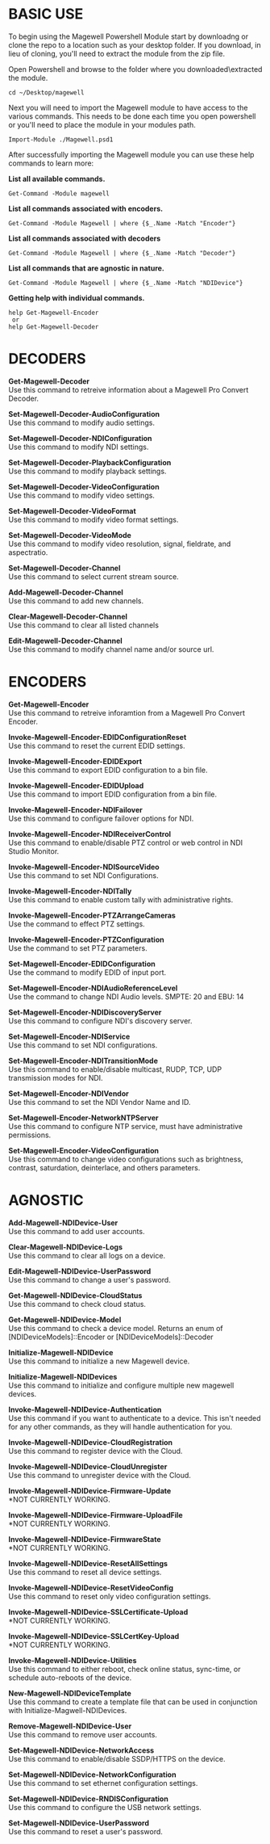 # BASIC USE  
To begin using the Magewell Powershell Module start by downloadng or clone the repo to a location such as your desktop folder.  If you download, in lieu of cloning, you'll need to extract the module from the zip file.  

Open Powershell and browse to the folder where you downloaded\extracted the module.  

```
cd ~/Desktop/magewell  
```

Next you will need to import the Magewell module to have access to the various commands.  This needs to be done each time you open powershell or you'll need to place the module in your modules path.  
```
Import-Module ./Magewell.psd1  
```

After successfully importing the Magewell module you can use these help commands to learn more:

<b> List all available commands. </b>  
```
Get-Command -Module magewell  
```

<b> List all commands associated with encoders. </b>  
```
Get-Command -Module Magewell | where {$_.Name -Match "Encoder"}
```

<b>  List all commands associated with decoders </b>  
```
Get-Command -Module Magewell | where {$_.Name -Match "Decoder"}
```

<b> List all commands that are agnostic in nature. </b>  
```
Get-Command -Module Magewell | where {$_.Name -Match "NDIDevice"}
```

<b> Getting help with individual commands. </b>  
```
help Get-Magewell-Encoder  
 or
help Get-Magewell-Decoder  
```

# DECODERS
<b> Get-Magewell-Decoder</b>  
Use this command to retreive information about a Magewell Pro Convert Decoder.  

<b>Set-Magewell-Decoder-AudioConfiguration</b>  
Use this command to modify audio settings.

<b>Set-Magewell-Decoder-NDIConfiguration</b>  
Use this command to modify NDI settings.

<b>Set-Magewell-Decoder-PlaybackConfiguration</b>  
Use this command to modify playback settings.

<b>Set-Magewell-Decoder-VideoConfiguration</b>  
Use this command to modify video settings.

<b>Set-Magewell-Decoder-VideoFormat</b>  
Use this command to modify video format settings.

<b>Set-Magewell-Decoder-VideoMode</b>  
Use this command to modify video resolution, signal, fieldrate, and aspectratio.

<b>Set-Magewell-Decoder-Channel</b>  
Use this command to select current stream source.

<b>Add-Magewell-Decoder-Channel</b>  
Use this command to add new channels.

<b>Clear-Magewell-Decoder-Channel</b>  
Use this command to clear all listed channels

<b>Edit-Magewell-Decoder-Channel</b>  
Use this command  to modify channel name and/or source url.

# ENCODERS
<b>Get-Magewell-Encoder</b>  
Use this command to retreive inforamtion from a Magewell Pro Convert Encoder.

<b>Invoke-Magewell-Encoder-EDIDConfigurationReset</b>  
Use this command to reset the current EDID settings.

<b>Invoke-Magewell-Encoder-EDIDExport</b>  
Use this command to export EDID configuration to a bin file.

<b>Invoke-Magewell-Encoder-EDIDUpload</b>  
Use this command to import EDID configuration from a bin file.

<b>Invoke-Magewell-Encoder-NDIFailover</b>  
Use this command to configure failover options for NDI.

<b>Invoke-Magewell-Encoder-NDIReceiverControl</b>  
Use this command to enable/disable PTZ control or web control in NDI Studio Monitor.

<b>Invoke-Magewell-Encoder-NDISourceVideo</b>  
Use this command to set NDI Configurations.

<b>Invoke-Magewell-Encoder-NDITally</b>  
Use this command to enable custom tally with administrative rights.

<b>Invoke-Magewell-Encoder-PTZArrangeCameras</b>  
Use the command to effect PTZ settings.

<b>Invoke-Magewell-Encoder-PTZConfiguration</b>  
Use the command to set PTZ parameters.

<b>Set-Magewell-Encoder-EDIDConfiguration</b>  
Use the command to modify EDID of input port.

<b>Set-Magewell-Encoder-NDIAudioReferenceLevel</b>  
Use the command to change NDI Audio levels.  SMPTE: 20 and EBU: 14

<b>Set-Magewell-Encoder-NDIDiscoveryServer</b>  
Use this command to configure NDI's discovery server.

<b>Set-Magewell-Encoder-NDIService</b>  
Use this command to set NDI configurations.

<b>Set-Magewell-Encoder-NDITransitionMode</b>  
Use this command to enable/disable multicast, RUDP, TCP, UDP transmission modes for NDI.

<b>Set-Magewell-Encoder-NDIVendor</b>  
Use this command to set the NDI Vendor Name and ID.

<b>Set-Magewell-Encoder-NetworkNTPServer</b>  
Use this command to configure NTP service, must have administrative permissions.

<b>Set-Magewell-Encoder-VideoConfiguration</b>  
Use this command to change video configurations such as brightness, contrast, saturdation, deinterlace, and others parameters.


# AGNOSTIC
<b>Add-Magewell-NDIDevice-User</b>  
Use this command to add user accounts.

<b>Clear-Magewell-NDIDevice-Logs</b>  
Use this command to clear all logs on a device.

<b>Edit-Magewell-NDIDevice-UserPassword</b>  
Use this command to change a user's password.

<b>Get-Magewell-NDIDevice-CloudStatus</b>  
Use this command to check cloud status.

<b>Get-Magewell-NDIDevice-Model</b>  
Use this command to check a device model. Returns an enum of [NDIDeviceModels]::Encoder or [NDIDeviceModels]::Decoder

<b>Initialize-Magewell-NDIDevice</b>  
Use this command to initialize a new Magewell device.

<b>Initialize-Magewell-NDIDevices</b>  
Use this command to initialize and configure multiple new magewell devices. 

<b>Invoke-Magewell-NDIDevice-Authentication</b>  
Use this command if you want to authenticate to a device.  This isn't needed for any other commands, as they will handle authentication for you.

<b>Invoke-Magewell-NDIDevice-CloudRegistration</b>  
Use this command to register device with the Cloud.

<b>Invoke-Magewell-NDIDevice-CloudUnregister</b>  
Use this command to unregister device with the Cloud.

<b>Invoke-Magewell-NDIDevice-Firmware-Update</b>  
*NOT CURRENTLY WORKING.

<b>Invoke-Magewell-NDIDevice-Firmware-UploadFile</b>  
*NOT CURRENTLY WORKING.

<b>Invoke-Magewell-NDIDevice-FirmwareState</b>  
*NOT CURRENTLY WORKING.

<b>Invoke-Magewell-NDIDevice-ResetAllSettings</b>  
Use this command to reset all device settings.

<b>Invoke-Magewell-NDIDevice-ResetVideoConfig</b>  
Use this command to reset only video configuration settings.

<b>Invoke-Magewell-NDIDevice-SSLCertificate-Upload</b>  
*NOT CURRENTLY WORKING.

<b>Invoke-Magewell-NDIDevice-SSLCertKey-Upload</b>  
*NOT CURRENTLY WORKING.

<b>Invoke-Magewell-NDIDevice-Utilities</b>  
Use this command to either reboot, check online status, sync-time, or schedule auto-reboots of the device.

<b>New-Magewell-NDIDeviceTemplate</b>  
Use this command to create a template file that can be used in conjunction with Initialize-Magwell-NDIDevices.

<b>Remove-Magewell-NDIDevice-User</b>  
Use this command to remove user accounts.

<b>Set-Magewell-NDIDevice-NetworkAccess</b>  
Use this command to enable/disable SSDP/HTTPS on the device.

<b>Set-Magewell-NDIDevice-NetworkConfiguration</b>  
Use this command to set ethernet configuration settings.

<b>Set-Magewell-NDIDevice-RNDISConfiguration</b>  
Use this command to configure the USB network settings.

<b>Set-Magewell-NDIDevice-UserPassword</b>  
Use this command to reset a user's password.
